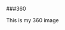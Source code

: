 ###360

This is my 360 image
<script src="//360.vizor.io/scripts/embed.js" data-vizorurl="https://360.vizor.io/embed/v/axp2w" ></script>
